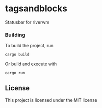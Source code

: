 # tagsandblocks

Statusbar for riverwm

### Building

To build the project, run

```sh
cargo build
```

Or build and execute with

```sh
cargo run
```

## License
This project is licensed under the MIT license
